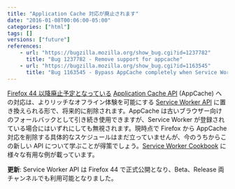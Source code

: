 ```yaml
---
title: "Application Cache 対応が廃止されます"
date: "2016-01-08T00:06:00-05:00"
categories: ["html"]
tags: []
versions: ["future"]
references:
    - url: "https://bugzilla.mozilla.org/show_bug.cgi?id=1237782"
      title: "Bug 1237782 - Remove support for appcache"
    - url: "https://bugzilla.mozilla.org/show_bug.cgi?id=1163545"
      title: "Bug 1163545 - Bypass AppCache completely when Service Workers supported & registered"
---
```

[Firefox 44 以降廃止予定となっている](https://www.fxsitecompat.dev/ja/docs/2015/application-cache-api-has-been-deprecated/) [Application Cache API](https://developer.mozilla.org/docs/Web/HTML/Using_the_application_cache) (AppCache) への対応は、よりリッチなオフライン体験を可能にする [Service Worker API](https://developer.mozilla.org/docs/Web/API/Service_Worker_API) に置き換えられる形で、将来的に削除されます。AppCache は古いブラウザー向けのフォールバックとして引き続き使用できますが、Service Worker が登録されている場合にはいずれにしても無視されます。現時点で Firefox から AppCache 対応を削除する具体的なスケジュールはまだ立っていませんが、今のうちからこの新しい API について学ぶことが得策でしょう。[Service Worker Cookbook](https://serviceworke.rs/) に様々な有用な例が載っています。

**更新**: Service Worker API は Firefox 44 で正式公開となり、Beta、Release 両チャンネルでも利用可能となりました。
